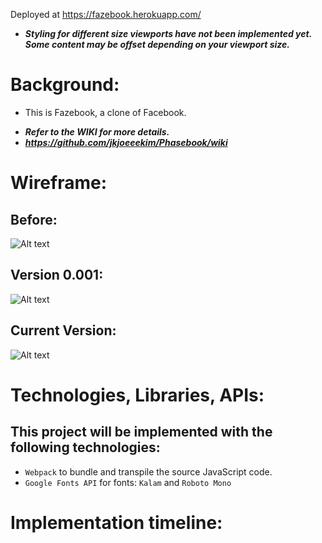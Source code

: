 Deployed at https://fazebook.herokuapp.com/

* ***Styling for different size viewports have not been implemented yet. Some content may be offset depending on your viewport size.***

# Background:
- This is Fazebook, a clone of Facebook.

* ***Refer to the WIKI for more details.***
* ***https://github.com/jkjoeeekim/Phasebook/wiki***

# Wireframe:
## Before:
![Alt text](./img/wireframe2.png)
## Version 0.001:
![Alt text](./img/version_010.png)
## Current Version:
![Alt text](./img/version_021.png)

# Technologies, Libraries, APIs:
## This project will be implemented with the following technologies:
  - `Webpack` to bundle and transpile the source JavaScript code.
  - `Google Fonts API` for fonts: `Kalam` and `Roboto Mono`

# Implementation timeline:
